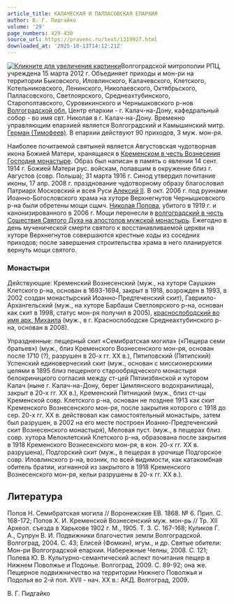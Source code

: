 ```yaml
---
article_title: КАЛАЧЕСКАЯ И ПАЛЛАСОВСКАЯ ЕПАРХИЯ
author: В. Г. Пидгайко
volume: '29'
page_numbers: 429-430
source_url: https://pravenc.ru/text/1319927.html
downloaded_at: '2025-10-13T14:12:21Z'
---
```


[![](https://pravenc.ru/data/2012/09/11/1233265417/i400.jpg "Кликните для увеличения картинки")](https://pravenc.ru/data/2012/09/11/1233265417/i800.jpg)Волгоградской митрополии РПЦ, учреждена 15 марта 2012 г. Объединяет приходы и мон-ри на территории Быковского, Иловлинского, Калачевского, Клетского, Котельниковского, Ленинского, Николаевского, Октябрьского, Палласовского, Светлоярского, Среднеахтубинского, Старополтавского, Суровикинского и Чернышковского р-нов [Волгоградской обл.](<https://pravenc.ru/text/Волгоградская область.html>) Центр епархии - г. Калач-на-Дону, кафедральный собор - во имя свт. Николая в г. Калач-на-Дону. Временно управляющим епархией является Волгоградский и Камышинский митр. [Герман (Тимофеев)](<https://pravenc.ru/text/Герман (Тимофеев).html>). В епархии действуют 90 приходов, 3 муж. мон-ря.

Наиболее почитаемой святыней является Августовская чудотворная икона Божией Матери, хранящаяся в [Кременском в честь Вознесения Господня монастыре](<https://pravenc.ru/text/Кременском в честь Вознесения Господня монастыре.html>). Образ был написан в память о явлении 14 сент. 1914 г. Божией Матери рус. войскам, попавшим в окружение близ г. Августов (совр. Польша); 31 марта 1916 г. Синод утвердил почитание иконы, 17 апр. 2008 г. празднование чудотворному образу благословил Патриарх Московский и всея Руси [Алексий II](<https://pravenc.ru/text/Алексий II.html>). В окт. 2006 г. под руинами Иоанно-Богословского храма на хуторе Верхнегнутов Чернышковского р-на были обретены мощи сщмч. [Николая Попова](<https://pravenc.ru/text/Николая Попова.html>), убитого в 1919 г. и канонизированного в 2006 г. Мощи перенесли в [волгоградский в честь Сошествия Святого Духа на апостолов мужской монастырь](<https://pravenc.ru/text/волгоградский в честь Сошествия Святого Духа на апостолов мужской монастырь.html>). Ежегодно в день мученической смерти святого к восстанавливаемой церкви на хуторе Верхнегнутов совершаются крестные ходы из соседних приходов; после завершения строительства храма в него планируется вернуть мощи святого.

### Монастыри

Действующие: Кременский Вознесенский (муж., на хуторе Саушкин Клетского р-на, основан в 1693-1694, закрыт в 1918, возрожден в 1993, в 2002 создан монастырский Иоанно-Предтеченский скит), Гавриило-Архангельский (муж., на хуторе Барбаши Светлоярского р-на, основан как скит в 1998, статус мон-ря получил в 2005), [краснослободский во имя арх. Михаила](<https://pravenc.ru/text/краснослободский во имя арх  Михаила.html>) (муж., в г. Краснослободске Среднеахтубинского р-на, основан в 2008).

Упраздненные: пещерный скит «Семибратская могила» («Пещера семи братьев») (муж., близ Кременского Вознесенского мон-ря, основан после 1710 (?), разрушен в 20-х гг. XX в.), Пятиповский (Пятипский) Успенский единоверческий скит (муж., основан с миссионерскими целями в 1895 близ пещерного старообрядческого монастыря белокриницкого согласия между ст-цей Пятиизбянской и хутором Калач (ныне г. Калач-на-Дону, берег Цимлянского водохранилища), закрыт в 20-х гг. XX в.), Кременский Пятницкий (муж., близ ст-цы Кременской совр. Клетского р-на, основан не позднее 1913 как скит Кременского Вознесенского мон-ря, после закрытия которого с 1918 до сер. 20-х гг. XX в. действовал как самостоятельный монастырь, затем был разрушен, в 2002 на его месте построен Иоанно-Предтеченский скит Вознесенского монастыря), Меловая пуст. (муж., в пещерах близ совр. хутора Мелоклетский Клетского р-на, образована после закрытия в 1918 Кременского Вознесенского мон-ря, в кон. 20-х гг. XX в. разрушена), Подгорский скит (муж., в пещерах в урочище Подгорское совр. Иловлинского р-на, возник, по всей видимости, как катакомбная обитель братии, изгнанной из закрытого в 1918 Кременского Вознесенского мон-ря, кельи разрушены в 20-х гг. XX в.).

## Литература

Попов Н. Семибратская могила // Воронежские ЕВ. 1868. № 6. Прил. С. 168-172; Попов Х. И. Кременской Вознесенский муж. мон-рь // Тр. XII Археол. съезда в Харькове 1902 г. М., 1905. Т. 3. С. 167-168; Куликов Г. А., Супрун В. И. Подвижники благочестия земли Волгоградской. Волгоград, 2004. С. 43; Елисей (Фомкин), игум., и др. Святые обители: Мон-ри Волгоградской епархии. Набережные Челны, 2008. С. 121; Полева Ю. В. Культурно-семантический аспект почитания пещер в Нижнем Поволжье и Подонье. Волгоград, 2009. С. 89-92; она же. Пещерное подвижничество на территории Нижнего Поволжья и Подолья во 2-й пол. XVII - нач. XX в.: АКД. Волгоград, 2009.

В. Г. Пидгайко
